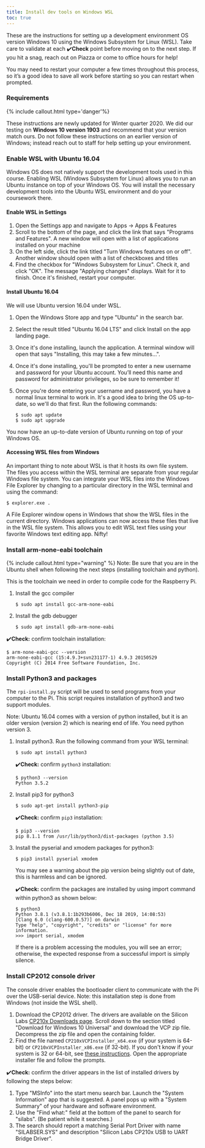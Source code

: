```yaml
---
title: Install dev tools on Windows WSL
toc: true
---
```


These are the instructions for setting up a development environment OS version Windows 10 using the Windows Subsystem for Linux (WSL). Take care to validate at each ✔️**Check** point before moving on to the next step. If you hit a snag, reach out on Piazza or come to office hours for help!

You may need to restart your computer a few times throughout this process, so it’s a good idea to save all work before starting so you can restart when prompted.

### Requirements

{% include callout.html type='danger'%}

These instructions are newly updated for Winter quarter 2020. We did our testing on **Windows 10 version 1903** and recommend that your version match ours. Do not follow these instructions on an earlier version of Windows; instead reach out to staff for help setting up your environment.

</div>

### Enable WSL with Ubuntu 16.04

Windows OS does not natively support the development tools used in this course. Enabling WSL (Windows Subsystem for Linux) allows you to run an Ubuntu instance on top of your Windows OS. You will install the necessary development tools into the Ubuntu WSL environment and do your coursework there.

#### Enable WSL in Settings

1. Open the Settings app and navigate to Apps -> Apps & Features
2. Scroll to the bottom of the page, and click the link that says "Programs and Features". A new window will open with a list of applications installed on your machine
3. On the left side, click the link titled "Turn Windows features on or off". Another window should open with a list of checkboxes and titles
4. Find the checkbox for "Windows Subsystem for Linux". Check it, and click "OK". The message "Applying changes" displays. Wait for it to finish. Once it's finished, restart your computer.

#### Install Ubuntu 16.04

We will use Ubuntu version 16.04 under WSL.

1. Open the Windows Store app and type "Ubuntu" in the search bar.
2. Select the result titled "Ubuntu 16.04 LTS" and click Install on the app landing page.
3. Once it's done installing, launch the application. A terminal window will open that says "Installing, this may take a few minutes...".
4. Once it's done installing, you'll be prompted to enter a new username and password for your Ubuntu account. You’ll need this name and password for administrator privileges, so be sure to remember it!
5. Once you're done entering your username and password, you have a normal linux terminal to work in. It's a good idea to bring the OS up-to-date, so we'll do that first. Run the following commands:

   ```
   $ sudo apt update
   $ sudo apt upgrade
   ```

You now have an up-to-date version of Ubuntu running on top of your Windows OS.

<a name="files"></a>

#### Accessing WSL files from Windows

An important thing to note about WSL is that it hosts its own file system. The files you access within the WSL terminal are separate from your regular Windows file system. You can integrate your WSL files into the Windows File Explorer by changing to a particular directory in the WSL terminal and using the command:

```
$ explorer.exe .
```

A File Explorer window opens in Windows that show the WSL files in the current directory. Windows applications can now access these files that live in the WSL file system. This allows you to edit WSL text files using your favorite Windows text editing app. Nifty!

### Install arm-none-eabi toolchain

{% include callout.html type="warning" %}
Note: Be sure that you are in the Ubuntu shell when following the next steps (installing toolchain and python).

</div>
This is the toolchain we need in order to compile code for the Raspberry Pi.

1. Install the gcc compiler

   ```
   $ sudo apt install gcc-arm-none-eabi
   ```

2. Install the gdb debugger
   ```
   $ sudo apt install gdb-arm-none-eabi
   ```

✔️**Check:** confirm toolchain installation:

```
$ arm-none-eabi-gcc --version
arm-none-eabi-gcc (15:4.9.3+svn231177-1) 4.9.3 20150529
Copyright (C) 2014 Free Software Foundation, Inc.
```

### Install Python3 and packages

The `rpi-install.py` script will be used to send programs from your computer to the Pi. This script requires installation of python3 and two support modules.

Note: Ubuntu 16.04 comes with a version of python installed, but it is an older version (version 2) which is nearing end of life. You need python version 3.

1.  Install python3. Run the following command from your WSL terminal:

    ```
    $ sudo apt install python3
    ```

    ✔️**Check:** confirm `python3` installation:

    ```
    $ python3 --version
    Python 3.5.2
    ```

2.  Install pip3 for python3

    ```
    $ sudo apt-get install python3-pip
    ```

    ✔️**Check:** confirm `pip3` installation:

    ```
    $ pip3 --version
    pip 8.1.1 from /usr/lib/python3/dist-packages (python 3.5)
    ```

3.  Install the pyserial and xmodem packages for python3:

    ```
    $ pip3 install pyserial xmodem
    ```

    You may see a warning about the pip version being slightly out of date, this is harmless and can be ignored.

    ✔️**Check:** confirm the packages are installed by using import command within python3 as shown below:

    ```
    $ python3
    Python 3.8.1 (v3.8.1:1b293b6006, Dec 18 2019, 14:08:53)
    [Clang 6.0 (clang-600.0.57)] on darwin
    Type "help", "copyright", "credits" or "license" for more information.
    >>> import serial, xmodem
    ```

    If there is a problem accessing the modules, you will see an error; otherwise, the expected response from a successful import is simply silence.

### Install CP2012 console driver

The console driver enables the bootloader client to communicate with the Pi over the USB-serial device. Note: this installation step is done from Windows (not inside the WSL shell).

1. Download the CP2012 driver. The drivers are available on the Silicon Labs [CP210x Downloads page](https://www.silabs.com/products/development-tools/software/usb-to-uart-bridge-vcp-drivers). Scroll down to the section titled "Download for Windows 10 Universal" and download the VCP zip file. Decompress the zip file and open the containing folder.
2. Find the file named `CP210xVCPInstaller_x64.exe` (if your system is 64-bit) or `CP210xVCPInstaller_x86.exe` (if 32-bit). If you don't know if your system is 32 or 64-bit, see [these instructions](https://support.microsoft.com/en-us/help/13443/windows-which-version-am-i-running). Open the appropriate installer file and follow the prompts.

✔️**Check:** confirm the driver appears in the list of installed drivers by following the steps below:

1. Type "MSInfo" into the start menu search bar. Launch the "System Information" app that is suggested. A panel pops up with a "System Summary" of your hardware and software environment.
2. Use the "Find what:" field at the bottom of the panel to search for "silabs". (Be patient while it searches.)
3. The search should report a matching Serial Port Driver with name "SILABSER.SYS" and description "Silicon Labs CP210x USB to UART Bridge Driver".

